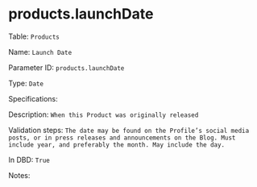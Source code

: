 # products.launchDate

Table: ```Products```

Name: ```Launch Date```

Parameter ID: ```products.launchDate```

Type: ```Date```

Specifications: 

Description: ```When this Product was originally released```

Validation steps: ```The date may be found on the Profile’s social media posts, or in press releases and announcements on the Blog. Must include year, and preferably the month. May include the day.```

In DBD: ```True```

Notes: 


